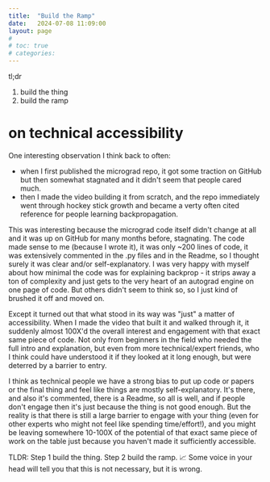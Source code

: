 ```yaml
---
title:  "Build the Ramp"
date:   2024-07-08 11:09:00
layout: page
#
# toc: true
# categories:
---
```

tl;dr
1. build the thing
1. build the ramp

# on technical accessibility

One interesting observation I think back to often:
- when I first published the micrograd repo, it got some traction on GitHub but then somewhat stagnated and it didn't seem that people cared much.
- then I made the video building it from scratch, and the repo immediately went through hockey stick growth and became a verty often cited reference for people learning backpropagation.

This was interesting because the micrograd code itself didn't change at all and it was up on GitHub for many months before, stagnating. The code made sense to me (because I wrote it), it was only ~200 lines of code, it was extensively commented in the .py files and in the Readme, so I thought surely it was clear and/or self-explanatory. I was very happy with myself about how minimal the code was for explaining backprop - it strips away a ton of complexity and just gets to the very heart of an autograd engine on one page of code. But others didn't seem to think so, so I just kind of brushed it off and moved on.

Except it turned out that what stood in its way was "just" a matter of accessibility. When I made the video that built it and walked through it, it suddenly almost 100X'd the overall interest and engagement with that exact same piece of code. Not only from beginners in the field who needed the full intro and explanation, but even from more technical/expert friends, who I think could have understood it if they looked at it long enough, but were deterred by a barrier to entry.

I think as technical people we have a strong bias to put up code or papers or the final thing and feel like things are mostly self-explanatory. It's there, and also it's commented, there is a Readme, so all is well, and if people don't engage then it's just because the thing is not good enough. But the reality is that there is still a large barrier to engage with your thing (even for other experts who might not feel like spending time/effort!), and you might be leaving somewhere 10-100X of the potential of that exact same piece of work on the table just because you haven't made it sufficiently accessible. 

TLDR: Step 1 build the thing. Step 2 build the ramp. 📈
Some voice in your head will tell you that this is not necessary, but it is wrong.